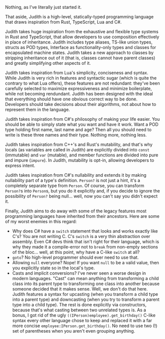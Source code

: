 Nothing, as I've literally just started it.

That aside, Judith is a high-level, statically-typed programming language that draws inspiration from Rust, TypeScript, Lua and C#.

Judith takes huge inspiration from the exhaustive and flexible type systems in Rust and TypeScript, that allow developers to use composition effectively in place of inheritance. Judith includes type aliases, TS-like union types, structs as POD types, Interface as functionality-only types and classes for encapsulated machine states. Judith takes a new approach to classes by stripping inheritance out of it (that is, classes cannot have parent classes) and greatly simplifying other aspects of it.

Judith takes inspiration from Lua's simplicity, conciseness and syntax. While Judith is very rich in features and syntactic sugar (which is quite the contrary to what Lua offers), these features are not redundant: they've been carefully selected to maximize expressiveness and minimize boilerplate, while not becoming rendundant. Judith has been designed with the ideal that everything should have one obvious correct way to be done. Developers should take decisions about their algorithms, not about how to represent them in the language.

Judith takes inspiration from C#'s philosophy of making your life easier. You should be able to simply state what you want and have it work. Want a POD type holding first name, last name and age? Then all you should need to write is these three names and their type. Nothing more, nothing less.

Judith takes inspiration from C++'s and Rust's mutability, and that's why locals (as variables are called in Judith) are explicitly divided into `const` (immutable) and `var` (mutable), and member functions are divided into pure and impure (`impure`). In Judith, mutability is opt-in, allowing developers to express intent.

Judith takes inspiration from C#'s nullability and extends it by making nullability part of a type's definition. `Person?` is not just a hint, it's a completely separate type from `Person`. Of course, you can transform `Person?`s into `Person`s, but you do it explicitly and, if you decide to ignore the possibility of `Person?` being null... well, now you can't say you didn't expect it.

Finally, Judith aims to do away with some of the legacy features most programming languages have inherited from their ancestors. Here are some of my worst enemies in this regard:

- Why does C# have a `switch` statement that looks and works exactly like C's? You are not writing C. C's `switch` is a very thin abstraction over assembly. Even C# devs think that isn't right for their language, which is why they made it a compile-error not to `break` from non-empty sections of the bloc... well, at this point, why have a C-like `switch` at all?
- `goto`? No high-level programmer should ever need to use that.
- Allowing `null` everyone? Nope! If you want `null` to be a valid value, then you explicitly state so in the local's type.
- Casts and implicit conversions? I've never seen a worse design in modern languages. "Cast" can mean anything from transforming a child class into its parent type to transforming one class into another because someone decided that it makes sense. Well, we don't do that here. Judith features a syntax for upcasting (when you transform a child type into a parent type) and downcasting (when you try to transform a parent type into a child type). The rest is done explicitly via constructors, because that's what casting between two unrelated types is. As a bonus, I got rid of the ugly `((IPerson)employee).get_birthday()` C-like syntax every other language chose to keep and replaced it with a far more concise `employee:IPerson.get_birthday()`. No need to use two (!) set of parentheses when you aren't even grouping anything.